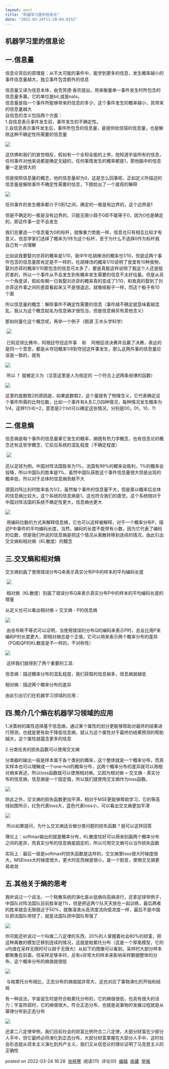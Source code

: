 ```yaml
---
layout: post
title: "机器学习里的信息论"
date: "2022-03-24T11:20:04.015Z"
---
```

机器学习里的信息论
---------

一.信息量
-----

信息论背后的原理是：从不太可能的事件中，能学到更多的信息，发生概率越小的事件信息量越大，独立事件包含额外的信息

信息量又译为信息本体，由克劳德·香农提出，用来衡量单一事件发生时所包含的信息量多寡。它的单位是bit,或是nats。  
信息量是指一个事件所能够带来的信息的多少，这个事件发生的概率越小，其带来的信息量越大  
自信息的含义包括两个方面：  
1.自信息表示事件发生前，事件发生的不确定性。  
2.自信息表示事件发生后，事件所包含的信息量，是提供给信宿的信息量，也是解除这种不确定性所需要的信息量

![](https://img2022.cnblogs.com/blog/2570891/202203/2570891-20220324114658334-877752391.png)

这仿佛和我们的直觉相反，假如有一个全知全能的上帝，他知道宇宙所有的信息，任何事件对他来说都是确定无疑的，任何事情发生的概率都是1，那他脑中的信息量一定是很大的

但是按照信息量的概念，他的信息量却为0，这是怎么回事呢，正如定义所描述的信息量是解除事件不确定性需要的信息，下图给出了一个直观的解释

![](https://img2022.cnblogs.com/blog/2570891/202203/2570891-20220324122553667-139850974.png)

任何事件的发生概率都介于0到1之间，确定的一极是有边界的，这个边界是1

但是不确定的一极是没有边界的，只能无限小趋于0却不能等于0，因为0也是确定的，即这件事一定不会发生

我们总要选一个信息量为0的标杆，就像重力势能一样，信息也只有相互比较才有意义，信息学家们选择了概率为1作为这个标杆，至于为什么不选择0作为标杆我自己有一点理解

比如说我要娶刘亦菲的概率是1/10，我中午吃胡辣汤的概率也1/10，但是这两个事件包含的信息量那肯定是不一样的，吃胡辣汤的概率1/10说明了食堂有10种食物，娶刘亦菲的概率1/10那包含的信息可太多了，要是真能这样说明了我这个人还是挺厉害的，所以一个事件从不会发生到有概率发生需要的信息不太好估量。但是从另一个角度讲，假如有朝一日我娶刘亦菲的概率真的变成了1/10，和我真的娶到了刘亦菲这件事之间的差距看起来又不是很遥远，就像摇骰子一样，而这个骰子有10个面

所以信息量的概念：解除事件不确定性需要的信息（事件越不确定就意味着越混乱，我认为这个概念起名为信息熵才很恰当，但是信息熵另有其他含义）

那如何量化这个概念呢，再举一个例子（图源 王木头学科学）

 ![](https://img2022.cnblogs.com/blog/2570891/202203/2570891-20220324132830043-495926253.png)

 已知足球比赛中，阿根廷夺冠这件事    和    阿根廷进决赛并且赢了决赛，表达的是同一个意思，都是从夺冠概率1/8到夺冠这件事发生，那么这两件事的信息量应该是一致的，就有

![](https://img2022.cnblogs.com/blog/2570891/202203/2570891-20220324132930365-1042767071.png)

 所以  f  就被定义为（注意这里是人为规定的 一个符合上述两条规律的函数）

![](https://img2022.cnblogs.com/blog/2570891/202203/2570891-20220324133837079-100496737.png)

这里的底数取2的原因是，如果底数取2，这个量就有了物理含义，它代表确定这个事件所需的比特位数，比如一个事件有A,B,C,D四种情况，每种情况发生概率为1/4，这样f(1/4)=2，意思是2个bit可以确定这些情况，分别是00，01，10，11

二.信息熵
-----

信息熵是每个事件的信息量乘它发生的概率，熵既有热力学概念，也有信息论的概念还有这哲学概念，它反应系统的混乱程度（不确定程度）

 ![](https://img2022.cnblogs.com/blog/2570891/202203/2570891-20220324140203744-409780732.png)

还以足球为例，中国对阵法国胜率为1%，法国有99%的概率会胜利，1%的概率会投降，所以中国队的胜率是1%，虽然中国队获胜这个事件信息量很大但是出现的概率低，所以对于总体的信息熵贡献不大

德国对阵比利时胜率各为1/2，虽然每个事件的信息量不大，但是乘以概率后总体的信息熵比较大，这个系统的信息熵是1，这也符合我们的直觉，这个系统相对于中国对阵法国的系统不确定性更大，信息熵也更大

![](https://img2022.cnblogs.com/blog/2570891/202203/2570891-20220324140334613-1369852279.png)

 用编码位数的方式来解释信息熵，它也可以这样被解释，对于一个概率分布P，描述P中事件的平均编码长度，当然，编码的长度不能带有小数，因为它代表了编码的位数，但是我们所说的信息熵是把这个情况从离散转移到连续的情况，由此引出交叉熵和相对熵（KL散度）的概念

三.交叉熵和相对熵
---------

交叉熵刻画了使用错误分布Q来表示真实分布P中的样本的平均编码长度

 ![](https://img2022.cnblogs.com/blog/2570891/202203/2570891-20220324150314125-1957175722.png)

 相对熵（KL散度）刻画了错误分布Q来表示真实分布P中的样本的平均编码长度的增量

从定义也可以看出相对熵 = 交叉熵 - P的信息熵

![](https://img2022.cnblogs.com/blog/2570891/202203/2570891-20220324150540184-1678165918.png)

 由吉布斯不等式可以证明，当使用错误的分布Q的编码来表示P时，总会比用P来编码P的长度更大，即相对熵总是个正值，它可以用来表示两个概率分布的差异（PQ和QP的KL散度是不一样的，不对称性）

![](https://img2022.cnblogs.com/blog/2570891/202203/2570891-20220324150644228-2146245239.png)

 这样我们就得到了两个重要的工具:

信息熵：描述概率分布的混乱程度，我们获取的信息越多，信息熵就越低

相对熵：描述两个概率分布的差异

由此引出它们在机器学习领域的应用：

四.简介几个熵在机器学习领域的应用
-----------------

1.决策树的属性选择基于信息熵，通过某个属性的划分更能够帮助对最终的结果进行预测，也就是更有助于降低信息熵，就认为这个属性对于最终的结果预测的帮助越大，这个属性就蕴含更多的信息

2.分类任务的损失函数可以使用交叉熵

分类器的输出一般是样本属于各个类别的概率，这个整体就是一个概率分布，而真实样本也可以理解成一个one-hot的概率分布，这两个概率分布的差异就可以用相对熵来表述，所以loss函数就可以使用相对熵，又因为相对熵 = 交叉熵 - 真实分布的信息熵，信息熵是一个固定值，所以我们就使用交叉熵作为loss函数。

![](https://img2022.cnblogs.com/blog/2570891/202203/2570891-20220324153434912-1576439655.png)

除此之外，交叉熵的损失函数更加平滑，相对于MSE更能够帮助学习，它的等高线如图所示，红色代表loss大，蓝色代表loss小，可以看出交叉熵更加平滑

![](https://img2022.cnblogs.com/blog/2570891/202203/2570891-20220324153518009-1012442418.png)

 所以如果提问，为什么交叉熵适合做分类问题的损失函数？就可以这样回答

理论上：softmax输出的就是概率分布，KL散度恰好可以用来刻画两个概率分布之间的差异，而真实分布的信息熵是固定的，所以可用交叉熵可以当作损失函数

实际上：最后一层是softmax时损失函数是这样的，交叉熵里loss很大时梯度很大，MSEloss大时梯度很大，更大时反而梯度很小，是一个剧变，使用交叉熵更易收敛

五.其他关于熵的思考
----------

我听说过一个说法，一个耗散系统的演化是从低熵向高熵进行，还拿足球举例子，中国队对阵法国队目前胜率是1%，但是把这两个队天天放在一起训练，最后两者的胜率就会无限趋近于50%，就像溶液从高浓度流向低浓度一样，最后不是中国队把法国队带捞了，就是法国队把中国队带强了

![](https://img2022.cnblogs.com/blog/2570891/202203/2570891-20220324160053569-200707779.png)

你可能还听说过一个叫做二八定律的东西，20%的人掌握着社会80%的财富，把这种离散的模型迁移到连续的情况，这就是帕累托分布（这是一个厚尾模型，它的u均值在采样无限时可以趋于无限大）从如下的图像可以看到，采样时大部分样本都聚集在前面，但采样足够多时，总有x非常大的样本来影响采样数据整体的分布，这个概率分布的熵值就很低

![](https://img2022.cnblogs.com/blog/2570891/202203/2570891-20220324160534023-162007060.png)

 与帕累托分布相比，正态分布的熵值就非常大，这也对应了事物演化的开始和结局

有一种说法，宇宙诞生时是符合帕累托分布的，它的熵值很低，也具有很大的活力；宇宙热寂时，它的熵值很大，符合正态分布，也就是说事物的发展过程就是从幂律分布到正态分布

![](https://img2022.cnblogs.com/blog/2570891/202203/2570891-20220324162058536-932610673.png)

还拿二八定律举例，我们目前社会的财富比例符合二八定律，大部分财富在少部分人手中，但它最终必将演化到正态分布，大部分财富掌握在大部分人手中，这时社会形态就从资本主义演化到共产主义，我们又从信息论的理论证明了马克思主义的正确性

posted on 2022-03-24 16:28  [张梓寒](https://www.cnblogs.com/ZihanZhang/)  阅读(11)  评论(0)  [编辑](https://i.cnblogs.com/EditPosts.aspx?postid=16049215)  [收藏](javascript:void(0))  [举报](javascript:void(0))